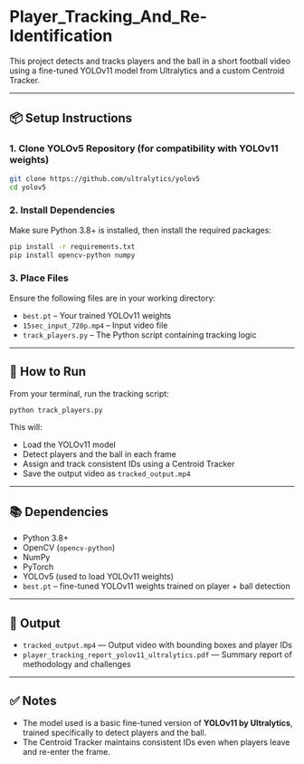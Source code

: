 # Player_Tracking_And_Re-Identification
This project detects and tracks players and the ball in a short football video using a fine-tuned YOLOv11 model from Ultralytics and a custom Centroid Tracker.

---

## 📦 Setup Instructions

### 1. Clone YOLOv5 Repository (for compatibility with YOLOv11 weights)

```bash
git clone https://github.com/ultralytics/yolov5
cd yolov5
```

### 2. Install Dependencies

Make sure Python 3.8+ is installed, then install the required packages:

```bash
pip install -r requirements.txt
pip install opencv-python numpy
```

### 3. Place Files

Ensure the following files are in your working directory:

- `best.pt` – Your trained YOLOv11 weights
- `15sec_input_720p.mp4` – Input video file
- `track_players.py` – The Python script containing tracking logic

---

## 🚀 How to Run

From your terminal, run the tracking script:

```bash
python track_players.py
```

This will:

- Load the YOLOv11 model
- Detect players and the ball in each frame
- Assign and track consistent IDs using a Centroid Tracker
- Save the output video as `tracked_output.mp4`

---

## 📚 Dependencies

- Python 3.8+
- OpenCV (`opencv-python`)
- NumPy
- PyTorch
- YOLOv5 (used to load YOLOv11 weights)
- `best.pt` – fine-tuned YOLOv11 weights trained on player + ball detection

---

## 📂 Output

- `tracked_output.mp4` — Output video with bounding boxes and player IDs
- `player_tracking_report_yolov11_ultralytics.pdf` — Summary report of methodology and challenges

---

## ✅ Notes

- The model used is a basic fine-tuned version of **YOLOv11 by Ultralytics**, trained specifically to detect players and the ball.
- The Centroid Tracker maintains consistent IDs even when players leave and re-enter the frame.
